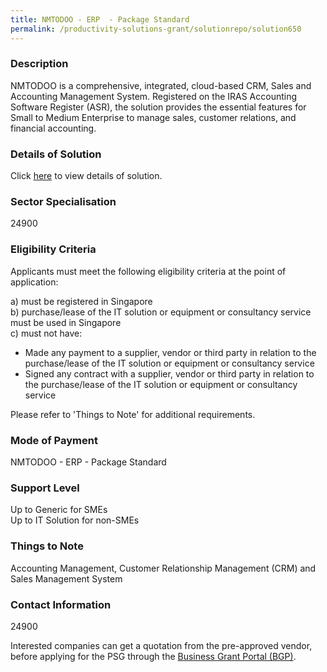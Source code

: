 ```yaml
---
title: NMTODOO - ERP  - Package Standard
permalink: /productivity-solutions-grant/solutionrepo/solution650
---
```


### Description

NMTODOO is a comprehensive, integrated, cloud-based CRM, Sales and Accounting Management System. Registered on the IRAS Accounting Software Register (ASR), the solution provides the essential features for Small to Medium Enterprise to manage sales, customer relations, and financial accounting.


### Details of Solution

Click <a href='Neu Media Technology LLP' target='_blank' rel='noopener'>here</a> to view details of solution.

### Sector Specialisation

 24900 

### Eligibility Criteria

Applicants must meet the following eligibility criteria at the point of application:

a) must be registered in Singapore <br>
b) purchase/lease of the IT solution or equipment or consultancy service must be used in Singapore <br>
c) must not have:
- Made any payment to a supplier, vendor or third party in relation to the purchase/lease of the IT solution or equipment or consultancy service
- Signed any contract with a supplier, vendor or third party in relation to the purchase/lease of the IT solution or equipment or consultancy service

Please refer to 'Things to Note' for additional requirements.

### Mode of Payment
NMTODOO - ERP  - Package Standard

### Support Level
Up to Generic for SMEs <br>
Up to IT Solution for non-SMEs

### Things to Note
Accounting Management, Customer Relationship Management (CRM) and Sales Management System

### Contact Information
24900

Interested companies can get a quotation from the pre-approved vendor, before applying for the PSG through the <a target='_blank' rel='noopener' href='https://www.businessgrants.gov.sg/'>Business Grant Portal (BGP)</a>.
